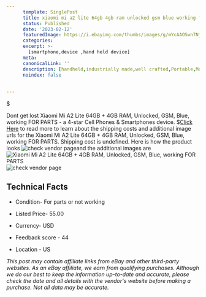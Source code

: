 ```yaml
---
      template: SinglePost
      title: xiaomi mi a2 lite 64gb 4gb ram unlocked gsm blue working for parts
      status: Published
      date: '2023-02-12'
      featuredImage: https://i.ebayimg.com/thumbs/images/g/mYcAAOSwn7Nj4B8i/s-l225.jpg
      categories: 
      excerpt: >-
        [smartphone,device ,hand held device]
      meta:
      canonicalLink: ''
      description: [handheld,industrially made,well crafted,Portable,Mobile,Compact,Convenient,Lightweight,Maneuverable,Man-portable,Miniature,Carriable,Hand-held,Light,Holdable,Transportable,Mobile device,Pocket-sized,On-the-go,Wireless,Cordless,Compact size,Convenient size, smartphone,device ,hand held device]
      noindex: false
      
        
---
```

$

Dont get lost  Xiaomi Mi A2 Lite 64GB + 4GB RAM, Unlocked, GSM, Blue, working FOR PARTS - a 4-star Cell Phones & Smartphones device.
$[Click Here](https://www.ebay.com/itm/185764838618?hash=item2b40727cda%3Ag%3AmYcAAOSwn7Nj4B8i&mkevt=1&mkcid=1&mkrid=711-53200-19255-0&campid=%253CePNCampaignId%253E&customid=%253CreferenceId%253E&toolid=10049) to read more to learn about the shipping costs and additional image urls for the Xiaomi Mi A2 Lite 64GB + 4GB RAM, Unlocked, GSM, Blue, working FOR PARTS. Shipping cost is undefined. Here is how the product looks ![check vendor page](https://i.ebayimg.com/thumbs/images/g/mYcAAOSwn7Nj4B8i/s-l225.jpg)and the additional images are![Xiaomi Mi A2 Lite 64GB + 4GB RAM, Unlocked, GSM, Blue, working FOR PARTS](https://i.ebayimg.com/images/g/mYcAAOSwn7Nj4B8i/s-l1600.jpg)![check vendor page](https://origin-galleryplus.ebayimg.com/ws/web/185764838618_2_0_1/225x225.jpg,https://origin-galleryplus.ebayimg.com/ws/web/185764838618_3_0_1/225x225.jpg,https://origin-galleryplus.ebayimg.com/ws/web/185764838618_4_0_1/225x225.jpg,https://origin-galleryplus.ebayimg.com/ws/web/185764838618_5_0_1/225x225.jpg,https://origin-galleryplus.ebayimg.com/ws/web/185764838618_6_0_1/225x225.jpg,https://origin-galleryplus.ebayimg.com/ws/web/185764838618_7_0_1/225x225.jpg,https://origin-galleryplus.ebayimg.com/ws/web/185764838618_8_0_1/225x225.jpg,https://origin-galleryplus.ebayimg.com/ws/web/185764838618_9_0_1/225x225.jpg,https://origin-galleryplus.ebayimg.com/ws/web/185764838618_10_0_1/225x225.jpg)



 ## Technical Facts 



     
      

 - Condition- For parts or not working 


      

 - Listed Price- 55.00 


      

 - Currency- USD 


      

 - Feedback score - 44 


      

 - Location - US 


      
      

 *_This post may contain affiliate links from eBay and other third-party websites. As an eBay affiliate, we earn from qualifying purchases. Although we do our best to keep the information up-to-date and accurate, please check the date and all details with the vendor's website before making a purchase. Not all data may be accurate._*






